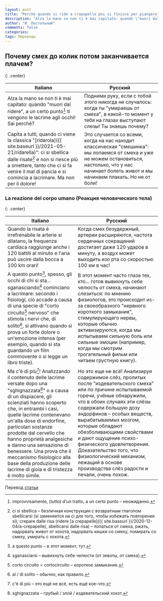 ```yaml
---
layout: post
title: "Perché quando si ride a crepapelle poi si finisce per piangere?"
description: "Alza la mano se non ti è mai capitato: quando \"muori dal ridere\", a un certo punto ti vengono le lacrime agli occhi! Sai perché?|Подними руку, если с тобой этого никогда не случалось: когда ты \"умираешь от смеха\", в какой-то момент у тебя на глазах выступают слезы! Ты знаешь почему?"
author: "И. Постольный"
comments: false
categories: 
tags: Переводы
---
```


## Почему смех до колик потом заканчивается плачем?
{: .center}

| Italiano | Русский |
|----------|---------|
|Alza la mano se non ti è mai capitato: quando "muori dal ridere", a un certo punto[^1] ti vengono le lacrime agli occhi! Sai perché?|Подними руку, если с тобой этого никогда не случалось: когда ты "умираешь от смеха", в какой-то момент у тебя на глазах выступают слезы! Ты знаешь почему?|
|Capita a tutti, quando ci viene la classica "[ridarola]({{ site.baseurl }}/2021-05-21/ridarella)": ci si sbellica dalle risate[^2] e non si riesce più a smettere, tanto che ci si fa venire il mal di pancia e si comincia a lacrimare. Ma non per il dolore!|Это случается со всеми, когда на нас находит классическая "смешинка": мы лопаемся от смеха и уже не можем остановиться, настолько, что у нас начинает болеть живот и мы начинаем плакать. Но не от боли!|

### La reazione del corpo umano (Реакция человеческого тела)
{: .center}

| Italiano | Русский |
|----------|---------|
|Quando la risata è irrefrenabile le arterie si dilatano, la frequenza cardiaca raggiunge anche i 120 battiti al minuto e l'aria può uscire dalla bocca a 100 km orari!|Когда смех безудержный, артерии расширяются, частота сердечных сокращений достигает даже 120 ударов в минуту, а воздух может выходить изо рта со скоростью 100 км в час!|
|A questo punto[^3], spesso, gli occhi di chi si sta... sganasciando[^4] cominciano a lacrimare: secondo i fisiologi, ciò accade a causa di una specie di "corto circuito[^5] nervoso" che stimola i nervi che, di solito[^6], si attivano quando si prova un forte dolore o un'emozione intensa (per esempio, quando si sta guardando un film commovente o si legge un libro triste).|В этот момент часто глаза тех, кто... готов вывихнуть себе челюсть от смеха, начинают слезиться: по мнению физиологов, это происходит из-за своеобразного "нервного короткого замыкания", стимулирующего нервы, которые обычно активизируются, когда мы испытываем сильную боль или сильные эмоции (например, когда мы смотрим трогательный фильм или читаем грустную книгу).|
Ma c'è di più[^7]! Analizzando il contenuto delle lacrime  versate dopo una "sghignazzata[^8]" o a causa di un dispiacere, gli scienziati hanno scoperto che, in entrambi i casi, quelle lacrime contenevano un'alta dose di  endorfine, particolari sostanze prodotte dal cervello che hanno proprietà analgesiche e danno una sensazione di benessere. Una prova che il meccanismo fisiologico alla base della produzione delle lacrime di gioia e di tristezza è molto simile.|Но это еще не всё! Анализируя содержимое слёз, пролитых после "издевательского смеха" или по причине испытываемой горечи, учёные обнаружили, что в обоих случаях эти слёзы содержали большую дозу эндорфинов – особых веществ, вырабатываемых мозгом, которые обладают обезболивающими свойствами и дают ощущение психо-физического удовлетворения. Доказательство того, что физиологический механизм, лежащий в основе производства слёз радости и печали, очень похож.|

Перевод [статьи](https://www.focusjunior.it/scuola/perche-quando-si-ride-molto-poi-si-finisce-per-piangere/)

[^1]: improvvisamente, (tutto) d'un tratto, a un certo punto – неожиданно.

[^2]: ci si sbellica – безличная конструкция с возвратным глаголом sbellicarsi (si заменяется на ci для того, чтобы избежать повторения si); crepare dalle risa (ridere [a crepapelle]({{ site.baseurl }}/2020-12-04/a-crepapelle), sbellicarsi dalle risa) – лопаться от смеха, ржать, надорвать живот от хохота, надорвать кишки со смеху, помирать со смеху, умирать с хохота.

[^3]: a questo punto – в этот момент, тут.

[^4]: sganasciarsi – вывихнуть себе челюсти (от зевоты, от смеха).

[^5]: corto circuito = cortocircuito – короткое замыкание.

[^6]: al / di solito – обычно, как правило.

[^7]: c'è di più – это ещё не всё, есть ещё кое-что.

[^8]: sghignazzata – грубый / злой / издевательский хохот.